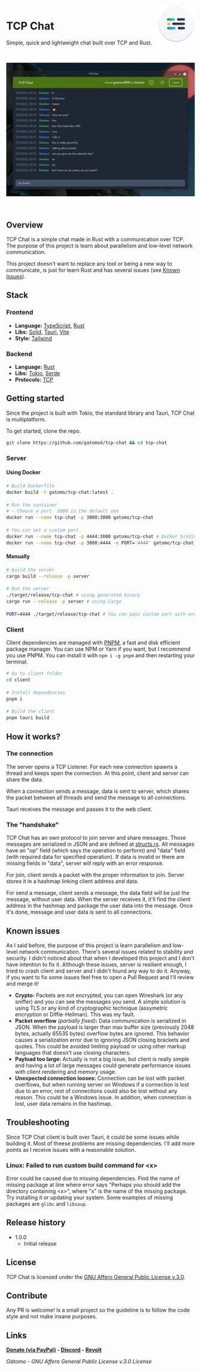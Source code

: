 <img width="100px" height="100px" align="right" src="assets/icon.png" alt="TCP chat icon" />

# TCP Chat

Simple, quick and lightweight chat built over TCP and Rust.

</br>

![TCP Chat example](assets/example.png)

</br>

## Overview

TCP Chat is a simple chat made in Rust with a communication over TCP. The purpose of this project is learn about parallelism and low-level network communication.

This project doesn't want to replace any tool or being a new way to communicate, is just for learn Rust and has several issues (see [Known Issues](#known-issues)).

## Stack

### Frontend

-   **Language:** [TypeScript](https://www.typescriptlang.org/), [Rust](https://www.rust-lang.org/es)
-   **Libs:** [Solid](https://www.solidjs.com/), [Tauri](https://tauri.app/), [Vite](https://vitejs.dev/)
-   **Style:** [Tailwind](https://tailwindcss.com/)

### Backend

-   **Language:** [Rust](https://www.rust-lang.org/es)
-   **Libs:** [Tokio](https://tokio.rs/), [Serde](https://serde.rs/)
-   **Protocols:** [TCP](https://www.rfc-editor.org/rfc/rfc793.html)

## Getting started

Since the project is built with Tokio, the standard library and Tauri, TCP Chat is multiplatform.

To get started, clone the repo.
```sh
git clone https://github.com/gatomod/tcp-chat && cd tcp-chat
```

### Server

#### Using Docker
```sh
# Build Dockerfile
docker build -t gatomo/tcp-chat:latest .

# Run the container
# - Choose a port. 3000 is the default one
docker run --name tcp-chat -p 3000:3000 gatomo/tcp-chat

# You can set a custom port
docker run --name tcp-chat -p 4444:3000 gatomo/tcp-chat # Docker binding
docker run --name tcp-chat -p 3000:4444 -e PORT='4444' gatomo/tcp-chat # env variable to pass to server
```

#### Manually
```sh
# build the server
cargo build --release -p server

# Run the server
./target/release/tcp-chat # using generated binary
cargo run --release -p server # using Cargo

PORT=4444 ./target/release/tcp-chat # You can pass custom port with env
```

### Client

Client dependencies are managed with [PNPM](https://pnpm.io/), a fast and disk efficient package manager. You can use NPM or Yarn if you want, but I recommend you use PNPM. You can install it with `npm i -g pnpm` and then restarting your terminal.

```sh
# Go to client folder
cd client

# Install dependencies
pnpm i

# Build the client
pnpm tauri build
```

## How it works?

### The connection
The server opens a TCP Listener. For each new connection spawns a thread and keeps open the connection. At this point, client and server can share the data.

When a connection sends a message, data is sent to server, which shares the packet between all threads and send the message to all connections.

Tauri receives the message and passes it to the web client.

### The "handshake"
TCP Chat has an own protocol to join server and share messages. Those messages are serialized in JSON and are defined at [structs.rs](server/src/structs.rs). All messages have an "op" field (which says the operation to perform) and "data" field (with required data for specified operation). If data is invalid or there are missing fields in "data", server will reply with an error response.

For join, client sends a packet with the proper information to join. Server stores it in a hashmap linking client address and data.

For send a message, client sends a message, the data field will be just the message, without user data. When the server receives it, it'll find the client address in the hashmap and package the user data into the message. Once it's done, message and user data is sent to all connections.

## Known issues

As I said before, the purpose of this project is learn parallelism and low-level network communication. There's several issues related to stability and security. I didn't noticed about that when I developed this project and I don't have intention to fix it. Although these issues, server is resilient enough, I tried to crash client and server and I didn't found any way to do it. Anyway, if you want to fix some issues feel free to open a Pull Request and I'll review and merge it! 

- **Crypto:** Packets are not encrypted, you can open Wireshark (or any sniffer) and you can see the messages you send. A simple solution is using TLS or any kind of cryptographic technique (assymetric encryption or Diffie-Hellman). This was my fault.
- **Packet overflow** *(partially fixed)***:** Data communication is serialized in JSON. When the payload is larger than max buffer size (previously 2048 bytes, actually 65535 bytes) overflow bytes are ignored. This behavior causes a serialization error due to ignoring JSON closing brackets and quotes. This could be avoided limiting payload or using other markup languages that doesn't use closing characters.
- **Payload too large:** Actually is not a big issue, but client is really simple and having a lot of large messages could generate performance issues with client rendering and memory usage.
- **Unexpected connection looses:** Connection can be lost with packet overflows, but when running server on Windows if a connection is lost due to an error, rest of connections could also be lost without any reason. This could be a Windows issue. In addition, when connection is lost, user data remains in the hashmap.

## Troubleshooting

Since TCP Chat client is built over Tauri, it could be some issues while building it. Most of theese problems are missing dependencies. I'll add more points as I receive issues with a reasonable solution.

### Linux: Failed to run custom build command for \<x>
Error could be caused due to missing dependencies. Find the name of missing package at line where error says "Perhaps you should add the directory containing \<x>", where "x" is the name of the missing package. Try installing it or updating your system. Some examples of missing packages are `glibc` and `libsoup`.

## Release history

-   1.0.0
    -   Initial release

## License

TCP Chat is licensed under the [GNU Affero General Public License v.3.0](https://www.gnu.org/licenses/agpl-3.0.html).

## Contribute

Any PR is welcome! Is a small project so the guideline is to follow the code style and not make insane purposes.

## Links

**[Donate (via PayPal)](https://paypal.me/gatomooficial) - [Discord](https://discord.gg/E2yBpMq2Km) - [Revolt](https://rvlt.gg/fX4a7k1B)**

_Gátomo - GNU Affero General Public License v.3.0 License_

